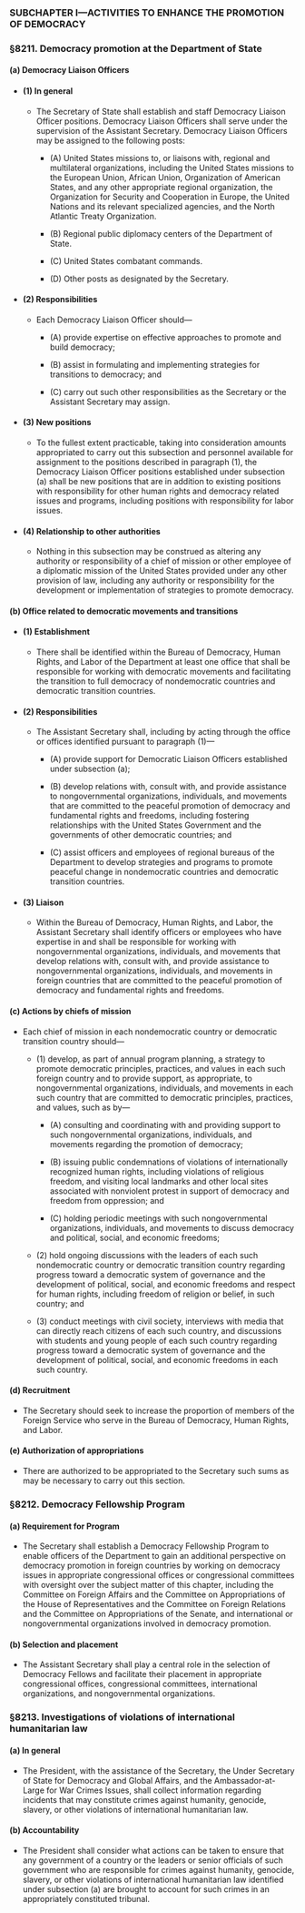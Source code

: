 ### SUBCHAPTER I—ACTIVITIES TO ENHANCE THE PROMOTION OF DEMOCRACY

### §8211. Democracy promotion at the Department of State
#### (a) Democracy Liaison Officers
* #### (1) In general
  * The Secretary of State shall establish and staff Democracy Liaison Officer positions. Democracy Liaison Officers shall serve under the supervision of the Assistant Secretary. Democracy Liaison Officers may be assigned to the following posts:

    * (A) United States missions to, or liaisons with, regional and multilateral organizations, including the United States missions to the European Union, African Union, Organization of American States, and any other appropriate regional organization, the Organization for Security and Cooperation in Europe, the United Nations and its relevant specialized agencies, and the North Atlantic Treaty Organization.

    * (B) Regional public diplomacy centers of the Department of State.

    * (C) United States combatant commands.

    * (D) Other posts as designated by the Secretary.

* #### (2) Responsibilities
  * Each Democracy Liaison Officer should—

    * (A) provide expertise on effective approaches to promote and build democracy;

    * (B) assist in formulating and implementing strategies for transitions to democracy; and

    * (C) carry out such other responsibilities as the Secretary or the Assistant Secretary may assign.

* #### (3) New positions
  * To the fullest extent practicable, taking into consideration amounts appropriated to carry out this subsection and personnel available for assignment to the positions described in paragraph (1), the Democracy Liaison Officer positions established under subsection (a) shall be new positions that are in addition to existing positions with responsibility for other human rights and democracy related issues and programs, including positions with responsibility for labor issues.

* #### (4) Relationship to other authorities
  * Nothing in this subsection may be construed as altering any authority or responsibility of a chief of mission or other employee of a diplomatic mission of the United States provided under any other provision of law, including any authority or responsibility for the development or implementation of strategies to promote democracy.

#### (b) Office related to democratic movements and transitions
* #### (1) Establishment
  * There shall be identified within the Bureau of Democracy, Human Rights, and Labor of the Department at least one office that shall be responsible for working with democratic movements and facilitating the transition to full democracy of nondemocratic countries and democratic transition countries.

* #### (2) Responsibilities
  * The Assistant Secretary shall, including by acting through the office or offices identified pursuant to paragraph (1)—

    * (A) provide support for Democratic Liaison Officers established under subsection (a);

    * (B) develop relations with, consult with, and provide assistance to nongovernmental organizations, individuals, and movements that are committed to the peaceful promotion of democracy and fundamental rights and freedoms, including fostering relationships with the United States Government and the governments of other democratic countries; and

    * (C) assist officers and employees of regional bureaus of the Department to develop strategies and programs to promote peaceful change in nondemocratic countries and democratic transition countries.

* #### (3) Liaison
  * Within the Bureau of Democracy, Human Rights, and Labor, the Assistant Secretary shall identify officers or employees who have expertise in and shall be responsible for working with nongovernmental organizations, individuals, and movements that develop relations with, consult with, and provide assistance to nongovernmental organizations, individuals, and movements in foreign countries that are committed to the peaceful promotion of democracy and fundamental rights and freedoms.

#### (c) Actions by chiefs of mission
* Each chief of mission in each nondemocratic country or democratic transition country should—

  * (1) develop, as part of annual program planning, a strategy to promote democratic principles, practices, and values in each such foreign country and to provide support, as appropriate, to nongovernmental organizations, individuals, and movements in each such country that are committed to democratic principles, practices, and values, such as by—

    * (A) consulting and coordinating with and providing support to such nongovernmental organizations, individuals, and movements regarding the promotion of democracy;

    * (B) issuing public condemnations of violations of internationally recognized human rights, including violations of religious freedom, and visiting local landmarks and other local sites associated with nonviolent protest in support of democracy and freedom from oppression; and

    * (C) holding periodic meetings with such nongovernmental organizations, individuals, and movements to discuss democracy and political, social, and economic freedoms;


  * (2) hold ongoing discussions with the leaders of each such nondemocratic country or democratic transition country regarding progress toward a democratic system of governance and the development of political, social, and economic freedoms and respect for human rights, including freedom of religion or belief, in such country; and

  * (3) conduct meetings with civil society, interviews with media that can directly reach citizens of each such country, and discussions with students and young people of each such country regarding progress toward a democratic system of governance and the development of political, social, and economic freedoms in each such country.

#### (d) Recruitment
* The Secretary should seek to increase the proportion of members of the Foreign Service who serve in the Bureau of Democracy, Human Rights, and Labor.

#### (e) Authorization of appropriations
* There are authorized to be appropriated to the Secretary such sums as may be necessary to carry out this section.

### §8212. Democracy Fellowship Program
#### (a) Requirement for Program
* The Secretary shall establish a Democracy Fellowship Program to enable officers of the Department to gain an additional perspective on democracy promotion in foreign countries by working on democracy issues in appropriate congressional offices or congressional committees with oversight over the subject matter of this chapter, including the Committee on Foreign Affairs and the Committee on Appropriations of the House of Representatives and the Committee on Foreign Relations and the Committee on Appropriations of the Senate, and international or nongovernmental organizations involved in democracy promotion.

#### (b) Selection and placement
* The Assistant Secretary shall play a central role in the selection of Democracy Fellows and facilitate their placement in appropriate congressional offices, congressional committees, international organizations, and nongovernmental organizations.

### §8213. Investigations of violations of international humanitarian law
#### (a) In general
* The President, with the assistance of the Secretary, the Under Secretary of State for Democracy and Global Affairs, and the Ambassador-at-Large for War Crimes Issues, shall collect information regarding incidents that may constitute crimes against humanity, genocide, slavery, or other violations of international humanitarian law.

#### (b) Accountability
* The President shall consider what actions can be taken to ensure that any government of a country or the leaders or senior officials of such government who are responsible for crimes against humanity, genocide, slavery, or other violations of international humanitarian law identified under subsection (a) are brought to account for such crimes in an appropriately constituted tribunal.